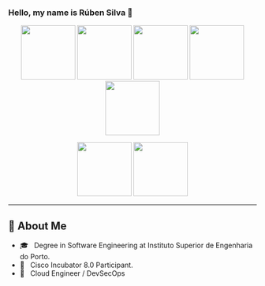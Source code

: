 ### Hello, my name is Rúben Silva 👋

<p align="center">
 <a>
  <img src="https://images.credly.com/size/110x110/images/53acdae5-d69f-4dda-b650-d02ed7a50dd7/image.png" width="110"/>   
  <img src="https://images.credly.com/size/110x110/images/2d84e428-9078-49b6-a804-13c15383d0de/image.png" width="110"/>
  <img src="https://images.credly.com/size/110x110/images/0e284c3f-5164-4b21-8660-0d84737941bc/image.png" width="110"/>
  <img src="https://images.credly.com/size/110x110/images/8b8ed108-e77d-4396-ac59-2504583b9d54/cka_from_cncfsite__281_29.png" width="110"/>
  <img src="https://learn.microsoft.com/media/learn/certification/badges/microsoft-certified-associate-badge.svg" width="110"/>
 </a>
</p>
<p align="center">
 <a>
  <img src="https://images.credly.com/size/110x110/images/e21e94f7-feec-4717-9687-ac150b213f64/Cisco_DevNetAsst_600.png" width="110"/>   
  <img src="https://images.credly.com/size/110x110/images/683783d8-eaac-4c37-a14d-11bd8a36321d/ccna_600.png" width="110"/>
 </a>
</p>

---

## :speech_balloon: About Me

- :mortar_board: &nbsp; Degree in Software Engineering at Instituto Superior de Engenharia do Porto.
- :book: &nbsp; Cisco Incubator 8.0 Participant.
- 💼 &nbsp; Cloud Engineer / DevSecOps
